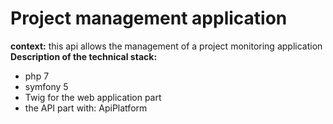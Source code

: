 # **Project management application**
**context:**
this api allows the management of a project monitoring application
**Description of the technical stack:**
- php 7
- symfony 5
- Twig for the web application part
- the API part with: ApiPlatform
